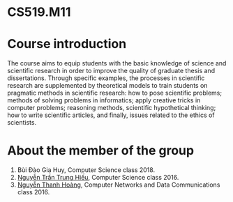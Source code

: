 # CS519.M11

# Course introduction
The course aims to equip students with the basic knowledge of science and scientific research in order to improve the quality of graduate thesis and dissertations. Through specific examples, the processes in scientific research are supplemented by theoretical models to train students on pragmatic methods in scientific research: how to pose scientific problems; methods of solving problems in informatics; apply creative tricks in computer problems; reasoning methods, scientific hypothetical thinking; how to write scientific articles, and finally, issues related to the ethics of scientists.

# About the member of the group
1. Bùi Đào Gia Huy, Computer Science class 2018.
2. [Nguyễn Trần Trung Hiếu](https://link-url-here.org), Computer Science class 2016.
3. [Nguyễn Thanh Hoàng](https://link-url-here.org), Computer Networks and Data Communications class 2016.
